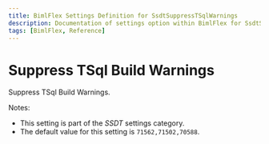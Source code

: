```yaml
---
title: BimlFlex Settings Definition for SsdtSuppressTSqlWarnings
description: Documentation of settings option within BimlFlex for SsdtSuppressTSqlWarnings
tags: [BimlFlex, Reference]
---
```


# Suppress TSql Build Warnings

Suppress TSql Build Warnings.

Notes:

* This setting is part of the *SSDT* settings category.
* The default value for this setting is `71562,71502,70588`.
